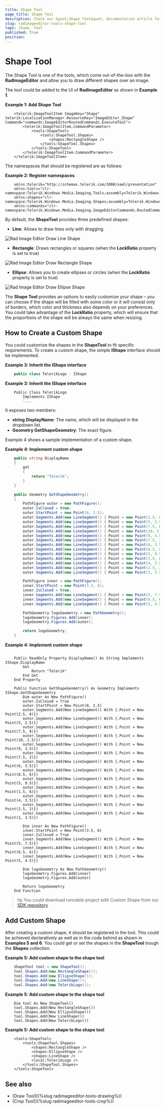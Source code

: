 ```yaml
---
title: Shape Tool
page_title: Shape Tool
description: Check our &quot;Shape Tool&quot; documentation article for the RadImageEditor {{ site.framework_name }} control.
slug: radimageeditor-tools-shape-tool
tags: shape, tool
published: True
position: 
---
```


# Shape Tool

The Shape Tool is one of the tools, which come out-of-the-box with the __RadImageEditor__ and allow you to draw different shapes over an image.

The tool could be added to the UI of __RadImageEditor__ as shown in __Example 1__.

__Example 1: Add Shape Tool__
```XAML
	<telerik:ImageToolItem ImageKey="Shape" telerik:LocalizationManager.ResourceKey="ImageEditor_Shape" Command="commands:ImageEditorRoutedCommands.ExecuteTool">
	    <telerik:ImageToolItem.CommandParameter>
	        <tools:ShapeTool>
	            <tools:ShapeTool.Shapes>
	                <shapes:RectangleShape />
	            </tools:ShapeTool.Shapes>
	        </tools:ShapeTool>
	    </telerik:ImageToolItem.CommandParameter>
	</telerik:ImageToolItem>
``` 

The namespaces that should be registered are as follows:

__Example 2: Register namespaces__
```XAML
	xmlns:telerik="http://schemas.telerik.com/2008/xaml/presentation"
	xmlns:tools="clr-namespace:Telerik.Windows.Media.Imaging.Tools;assembly=Telerik.Windows.Controls.ImageEditor"  
	xmlns:shapes="clr-namespace:Telerik.Windows.Media.Imaging.Shapes;assembly=Telerik.Windows.Controls.ImageEditor"
	xmlns:commands="clr-namespace:Telerik.Windows.Media.Imaging.ImageEditorCommands.RoutedCommands;assembly=Telerik.Windows.Controls.ImageEditor"
```

By default, the __ShapeTool__ provides three predefined shapes:

* __Line__: Allows to draw lines only with dragging.

![Rad Image Editor Draw Line Shape](images/RadImageEditor_ShapeTool-01.png)

* __Rectangle__: Draws rectangles or squares (when the __LockRatio__ property is set to true)

![Rad Image Editor Draw Rectangle Shape](images/RadImageEditor_ShapeTool-02.png) 

* __Ellipse__: Allows you to create ellipses or circles (when the __LockRatio__ property is set to true)

![Rad Image Editor Draw Ellipse Shape](images/RadImageEditor_ShapeTool-03.png)

The __Shape Tool__ provides an options to easily customize your shape – you can choose if the shape will be filled with some color or it will consist only of borders, which color and thickness also depends on your preferences. You could take advantage of the __LockRatio__ property, which will ensure that the proportions of the shape will be always the same when resizing.


## How to Create a Custom Shape

You could customize the shapes in the __ShapeTool__ to fit specific requirements. To create a custom shape, the simple __IShape__ interface should be implemented. 


__Example 3: Inherit the IShape interface__
```C#
	public class TelerikLogo : IShape
```

__Example 3: Inherit the IShape interface__
```VB
	Public Class TelerikLogo
	    Implements IShape
	    '...
```

It exposes two members:

* __string DisplayName__: Тhe name, which will be displayed in the dropdown list.
* __Geometry GetShapeGeometry__: Тhe exact figure.

Example 4 shows a sample implementation of a custom shape.

__Example 4: Implement custom shape__
```C#
	public string DisplayName
	{
	    get
	    {
	        return "Telerik";
	    }
	}

	public Geometry GetShapeGeometry()
	{
	    PathFigure outer = new PathFigure();
	    outer.IsClosed = true;
	    outer.StartPoint = new Point(0, 2.5);
	    outer.Segments.Add(new LineSegment() { Point = new Point(2.5, 0) });
	    outer.Segments.Add(new LineSegment() { Point = new Point(5, 2.5) });
	    outer.Segments.Add(new LineSegment() { Point = new Point(7.5, 0) });
	    outer.Segments.Add(new LineSegment() { Point = new Point(10, 2.5) });
	    outer.Segments.Add(new LineSegment() { Point = new Point(9, 3.5) });
	    outer.Segments.Add(new LineSegment() { Point = new Point(7.5, 2) });
	    outer.Segments.Add(new LineSegment() { Point = new Point(6, 3.5) });
	    outer.Segments.Add(new LineSegment() { Point = new Point(8.5, 6) });
	    outer.Segments.Add(new LineSegment() { Point = new Point(5, 9.5) });
	    outer.Segments.Add(new LineSegment() { Point = new Point(1.5, 6) });
	    outer.Segments.Add(new LineSegment() { Point = new Point(4, 3.5) });
	    outer.Segments.Add(new LineSegment() { Point = new Point(2.5, 2) });
	    outer.Segments.Add(new LineSegment() { Point = new Point(1, 3.5) });

	    PathFigure inner = new PathFigure();
	    inner.StartPoint = new Point(3.5, 6);
	    inner.IsClosed = true;
	    inner.Segments.Add(new LineSegment() { Point = new Point(5, 7.5) });
	    inner.Segments.Add(new LineSegment() { Point = new Point(6.5, 6) });
	    inner.Segments.Add(new LineSegment() { Point = new Point(5, 4.5) });

	    PathGeometry logoGeometry = new PathGeometry();
	    logoGeometry.Figures.Add(inner);
	    logoGeometry.Figures.Add(outer);

	    return logoGeometry;
	}
```


__Example 4: Implement custom shape__
```VB

	Public ReadOnly Property DisplayName() As String Implements IShape.DisplayName
	    Get
	        Return "Telerik"
	    End Get
	End Property

	Public Function GetShapeGeometry() As Geometry Implements IShape.GetShapeGeometry
	    Dim outer As New PathFigure()
	    outer.IsClosed = True
	    outer.StartPoint = New Point(0, 2.5)
	    outer.Segments.Add(New LineSegment() With {.Point = New Point(2.5, 0)})
	    outer.Segments.Add(New LineSegment() With {.Point = New Point(5, 2.5)})
	    outer.Segments.Add(New LineSegment() With {.Point = New Point(7.5, 0)})
	    outer.Segments.Add(New LineSegment() With {.Point = New Point(10, 2.5)})
	    outer.Segments.Add(New LineSegment() With {.Point = New Point(9, 3.5)})
	    outer.Segments.Add(New LineSegment() With {.Point = New Point(7.5, 2)})
	    outer.Segments.Add(New LineSegment() With {.Point = New Point(6, 3.5)})
	    outer.Segments.Add(New LineSegment() With {.Point = New Point(8.5, 6)})
	    outer.Segments.Add(New LineSegment() With {.Point = New Point(5, 9.5)})
	    outer.Segments.Add(New LineSegment() With {.Point = New Point(1.5, 6)})
	    outer.Segments.Add(New LineSegment() With {.Point = New Point(4, 3.5)})
	    outer.Segments.Add(New LineSegment() With {.Point = New Point(2.5, 2)})
	    outer.Segments.Add(New LineSegment() With {.Point = New Point(1, 3.5)})

	    Dim inner As New PathFigure()
	    inner.StartPoint = New Point(3.5, 6)
	    inner.IsClosed = True
	    inner.Segments.Add(New LineSegment() With {.Point = New Point(5, 7.5)})
	    inner.Segments.Add(New LineSegment() With {.Point = New Point(6.5, 6)})
	    inner.Segments.Add(New LineSegment() With {.Point = New Point(5, 4.5)})

	    Dim logoGeometry As New PathGeometry()
	    logoGeometry.Figures.Add(inner)
	    logoGeometry.Figures.Add(outer)

	    Return logoGeometry
	End Function
```

>tip You could download runnable project with Custom Shape from our [SDK repository](https://github.com/telerik/xaml-sdk/tree/master/ImageEditor/Drawing)


## Add Custom Shape 

After creating a custom shape, it should be registered in the tool. This could be achieved declaratively as well as in the code behind as shown in __Examples 5 and 6__. You could get or set the shapes in the __ShapeTool__ trough the __Shapes__ collection. 

__Example 5: Add custom shape to the shape tool__
```C#
	ShapeTool tool = new ShapeTool();
	tool.Shapes.Add(new RectangleShape());
	tool.Shapes.Add(new EllipseShape());
	tool.Shapes.Add(new LineShape());
	tool.Shapes.Add(new TelerikLogo());
```

__Example 5: Add custom shape to the shape tool__
```VB
	Dim tool As New ShapeTool()
	tool.Shapes.Add(New RectangleShape())
	tool.Shapes.Add(New EllipseShape())
	tool.Shapes.Add(New LineShape())
	tool.Shapes.Add(New TelerikLogo())

```

__Example 5: Add custom shape to the shape tool__
```XAML
	<tools:ShapeTool>
	    <tools:ShapeTool.Shapes>
	        <shapes:RectangleShape />
	        <shapes:EllipseShape />
	        <shapes:LineShape />
	        <local:TelerikLogo />
	    </tools:ShapeTool.Shapes>
	</tools:ShapeTool>
```

## See also

* [Draw Tool]({%slug radimageeditor-tools-drawing%})
* [Crop Tool]({%slug radimageeditor-tools-crop%})